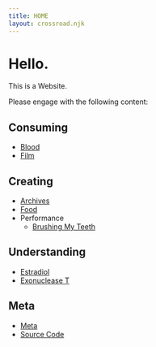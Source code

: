 ```yaml
---
title: HOME
layout: crossroad.njk
---
```

# Hello.
This is a Website.

Please engage with the following content:

## Consuming
 - [Blood](./consuming/blood.html)
 - [Film](./consuming/film.html)

## Creating
 - [Archives](./creating/archives.html)
 - [Food](./creating/food/recipes.html)
 - Performance
     - [Brushing My Teeth](./creating/brushing-my-teeth.html)
     
## Understanding
 - [Estradiol](./understanding/estradiol.html)
 - [Exonuclease T](./understanding/exot-literature.html)

## Meta
 - [Meta](./meta/meta.html)
 - [Source Code](https://github.com/biosafetylvl5/gwynu)
